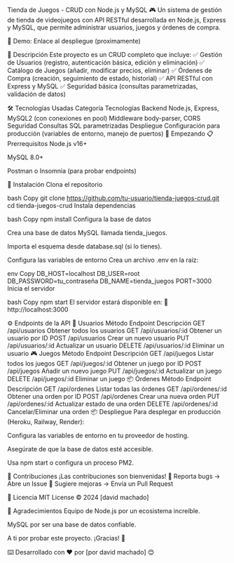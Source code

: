 Tienda de Juegos - CRUD con Node.js y MySQL 🎮
Un sistema de gestión de tienda de videojuegos con API RESTful desarrollada en Node.js, Express y MySQL, que permite administrar usuarios, juegos y órdenes de compra.

🔗 Demo: Enlace al despliegue (proximamente)

📌 Descripción
Este proyecto es un CRUD completo que incluye:
✅ Gestión de Usuarios (registro, autenticación básica, edición y eliminación)
✅ Catálogo de Juegos (añadir, modificar precios, eliminar)
✅ Órdenes de Compra (creación, seguimiento de estado, historial)
✅ API RESTful con Express y MySQL
✅ Seguridad básica (consultas parametrizadas, validación de datos)

🛠️ Tecnologías Usadas
Categoría	Tecnologías
Backend	Node.js, Express, MySQL2 (con conexiones en pool)
Middleware	body-parser, CORS
Seguridad	Consultas SQL parametrizadas
Despliegue	Configuración para producción (variables de entorno, manejo de puertos)
🚀 Empezando
📋 Prerrequisitos
Node.js v16+

MySQL 8.0+

Postman o Insomnia (para probar endpoints)

🔧 Instalación
Clona el repositorio

bash
Copy
git clone https://github.com/tu-usuario/tienda-juegos-crud.git
cd tienda-juegos-crud
Instala dependencias

bash
Copy
npm install
Configura la base de datos

Crea una base de datos MySQL llamada tienda_juegos.

Importa el esquema desde database.sql (si lo tienes).

Configura las variables de entorno
Crea un archivo .env en la raíz:

env
Copy
DB_HOST=localhost
DB_USER=root
DB_PASSWORD=tu_contraseña
DB_NAME=tienda_juegos
PORT=3000
Inicia el servidor

bash
Copy
npm start
El servidor estará disponible en:
🔗 http://localhost:3000

⚙️ Endpoints de la API
👤 Usuarios
Método	Endpoint	Descripción
GET	/api/usuarios	Obtener todos los usuarios
GET	/api/usuarios/:id	Obtener un usuario por ID
POST	/api/usuarios	Crear un nuevo usuario
PUT	/api/usuarios/:id	Actualizar un usuario
DELETE	/api/usuarios/:id	Eliminar un usuario
🎮 Juegos
Método	Endpoint	Descripción
GET	/api/juegos	Listar todos los juegos
GET	/api/juegos/:id	Obtener un juego por ID
POST	/api/juegos	Añadir un nuevo juego
PUT	/api/juegos/:id	Actualizar un juego
DELETE	/api/juegos/:id	Eliminar un juego
📦 Órdenes
Método	Endpoint	Descripción
GET	/api/ordenes	Listar todas las órdenes
GET	/api/ordenes/:id	Obtener una orden por ID
POST	/api/ordenes	Crear una nueva orden
PUT	/api/ordenes/:id	Actualizar estado de una orden
DELETE	/api/ordenes/:id	Cancelar/Eliminar una orden
📦 Despliegue
Para desplegar en producción (Heroku, Railway, Render):

Configura las variables de entorno en tu proveedor de hosting.

Asegúrate de que la base de datos esté accesible.

Usa npm start o configura un proceso PM2.

🤝 Contribuciones
¡Las contribuciones son bienvenidas!
🔹 Reporta bugs → Abre un Issue
🔹 Sugiere mejoras → Envía un Pull Request

📄 Licencia
MIT License © 2024 [david machado]

🎁 Agradecimientos
Equipo de Node.js por un ecosistema increíble.

MySQL por ser una base de datos confiable.

A ti por probar este proyecto. ¡Gracias! 🚀

⌨️ Desarrollado con ❤️ por [por david machado] 😊
